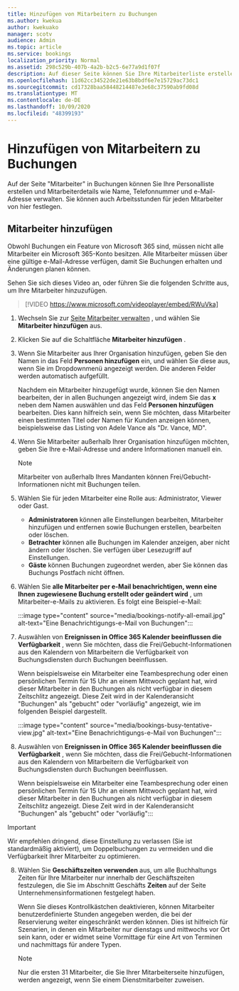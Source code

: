 ```yaml
---
title: Hinzufügen von Mitarbeitern zu Buchungen
ms.author: kwekua
author: kwekuako
manager: scotv
audience: Admin
ms.topic: article
ms.service: bookings
localization_priority: Normal
ms.assetid: 298c529b-407b-4a2b-b2c5-6e77a9d1f07f
description: Auf dieser Seite können Sie Ihre Mitarbeiterliste erstellen und Mitarbeiterdetails wie Name, Telefonnummer und e-Mail-Adresse verwalten.
ms.openlocfilehash: 11d62cc34522de21e63b8bdf6e7e15729ac73dc1
ms.sourcegitcommit: cd17328baa58448214487e3e68c37590ab9fd08d
ms.translationtype: MT
ms.contentlocale: de-DE
ms.lasthandoff: 10/09/2020
ms.locfileid: "48399193"
---
```

# <a name="add-staff-to-bookings"></a>Hinzufügen von Mitarbeitern zu Buchungen

Auf der Seite "Mitarbeiter" in Buchungen können Sie Ihre Personalliste erstellen und Mitarbeiterdetails wie Name, Telefonnummer und e-Mail-Adresse verwalten. Sie können auch Arbeitsstunden für jeden Mitarbeiter von hier festlegen.

## <a name="add-staff"></a>Mitarbeiter hinzufügen

Obwohl Buchungen ein Feature von Microsoft 365 sind, müssen nicht alle Mitarbeiter ein Microsoft 365-Konto besitzen. Alle Mitarbeiter müssen über eine gültige e-Mail-Adresse verfügen, damit Sie Buchungen erhalten und Änderungen planen können.

Sehen Sie sich dieses Video an, oder führen Sie die folgenden Schritte aus, um Ihre Mitarbeiter hinzuzufügen.

> [!VIDEO https://www.microsoft.com/videoplayer/embed/RWuVka]

1. Wechseln Sie zur [Seite Mitarbeiter verwalten](https://outlook.office.com/bookings/staff) , und wählen Sie **Mitarbeiter hinzufügen** aus.

2. Klicken Sie auf die Schaltfläche **Mitarbeiter hinzufügen** .

3. Wenn Sie Mitarbeiter aus Ihrer Organisation hinzufügen, geben Sie den Namen in das Feld **Personen hinzufügen** ein, und wählen Sie diese aus, wenn Sie im Dropdownmenü angezeigt werden. Die anderen Felder werden automatisch aufgefüllt.

    Nachdem ein Mitarbeiter hinzugefügt wurde, können Sie den Namen bearbeiten, der in allen Buchungen angezeigt wird, indem Sie das **x** neben dem Namen auswählen und das Feld **Personen hinzufügen** bearbeiten. Dies kann hilfreich sein, wenn Sie möchten, dass Mitarbeiter einen bestimmten Titel oder Namen für Kunden anzeigen können, beispielsweise das Listing von Adele Vance als "Dr. Vance, MD".

4. Wenn Sie Mitarbeiter außerhalb Ihrer Organisation hinzufügen möchten, geben Sie Ihre e-Mail-Adresse und andere Informationen manuell ein.

    > [!NOTE]
    > Mitarbeiter von außerhalb Ihres Mandanten können Frei/Gebucht-Informationen nicht mit Buchungen teilen.

5. Wählen Sie für jeden Mitarbeiter eine Rolle aus: Administrator, Viewer oder Gast.
    - **Administratoren** können alle Einstellungen bearbeiten, Mitarbeiter hinzufügen und entfernen sowie Buchungen erstellen, bearbeiten oder löschen.
    - **Betrachter** können alle Buchungen im Kalender anzeigen, aber nicht ändern oder löschen. Sie verfügen über Lesezugriff auf Einstellungen.
    - **Gäste** können Buchungen zugeordnet werden, aber Sie können das Buchungs Postfach nicht öffnen.

6. Wählen Sie **alle Mitarbeiter per e-Mail benachrichtigen, wenn eine Ihnen zugewiesene Buchung erstellt oder geändert wird** , um Mitarbeiter-e-Mails zu aktivieren. Es folgt eine Beispiel-e-Mail:

    :::image type="content" source="media/bookings-notify-all-email.jpg" alt-text="Eine Benachrichtigungs-e-Mail von Buchungen&quot;:::

7. Auswählen von **Ereignissen in Office 365 Kalender beeinflussen die Verfügbarkeit** , wenn Sie möchten, dass die Frei/Gebucht-Informationen aus den Kalendern von Mitarbeitern die Verfügbarkeit von Buchungsdiensten durch Buchungen beeinflussen.

    Wenn beispielsweise ein Mitarbeiter eine Teambesprechung oder einen persönlichen Termin für 15 Uhr an einem Mittwoch geplant hat, wird dieser Mitarbeiter in den Buchungen als nicht verfügbar in diesem Zeitschlitz angezeigt. Diese Zeit wird in der Kalenderansicht &quot;Buchungen&quot; als &quot;gebucht&quot; oder &quot;vorläufig" angezeigt, wie im folgenden Beispiel dargestellt.

    :::image type="content" source="media/bookings-busy-tentative-view.jpg" alt-text="Eine Benachrichtigungs-e-Mail von Buchungen&quot;:::

7. Auswählen von **Ereignissen in Office 365 Kalender beeinflussen die Verfügbarkeit** , wenn Sie möchten, dass die Frei/Gebucht-Informationen aus den Kalendern von Mitarbeitern die Verfügbarkeit von Buchungsdiensten durch Buchungen beeinflussen.

    Wenn beispielsweise ein Mitarbeiter eine Teambesprechung oder einen persönlichen Termin für 15 Uhr an einem Mittwoch geplant hat, wird dieser Mitarbeiter in den Buchungen als nicht verfügbar in diesem Zeitschlitz angezeigt. Diese Zeit wird in der Kalenderansicht &quot;Buchungen&quot; als &quot;gebucht&quot; oder &quot;vorläufig":::

> [!IMPORTANT]
> Wir empfehlen dringend, diese Einstellung zu verlassen (Sie ist standardmäßig aktiviert), um Doppelbuchungen zu vermeiden und die Verfügbarkeit Ihrer Mitarbeiter zu optimieren.

8. Wählen Sie **Geschäftszeiten verwenden** aus, um alle Buchhaltungs Zeiten für Ihre Mitarbeiter nur innerhalb der Geschäftszeiten festzulegen, die Sie im Abschnitt Geschäfts **Zeiten** auf der Seite Unternehmensinformationen festgelegt haben.

    Wenn Sie dieses Kontrollkästchen deaktivieren, können Mitarbeiter benutzerdefinierte Stunden angegeben werden, die bei der Reservierung weiter eingeschränkt werden können. Dies ist hilfreich für Szenarien, in denen ein Mitarbeiter nur dienstags und mittwochs vor Ort sein kann, oder er widmet seine Vormittage für eine Art von Terminen und nachmittags für andere Typen.

    > [!NOTE]
    > Nur die ersten 31 Mitarbeiter, die Sie Ihrer Mitarbeiterseite hinzufügen, werden angezeigt, wenn Sie einem Dienstmitarbeiter zuweisen.
